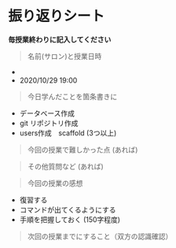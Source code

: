 # 振り返りシート

**毎授業終わりに記入してください**

> 名前(サロン)と授業日時
-
- 2020/10/29 19:00

> 今日学んだことを箇条書きに
- データベース作成
- git リポジトリ作成
- users作成　scaffold
(3つ以上)

> 今回の授業で難しかった点
(あれば)

> その他質問など
(あれば)

> 今回の授業の感想
- 復習する
- コマンドが出てくるようにする
- 手順を把握しておく
(150字程度)

> 次回の授業までにすること（双方の認識確認）

